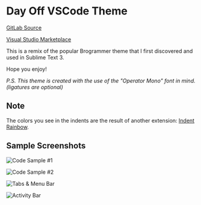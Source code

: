 # Day Off VSCode Theme

[GitLab Source](https://gitlab.com/anewlevelmedia/day-off-vsc-theme)

[Visual Studio Marketplace](https://marketplace.visualstudio.com/items?itemName=anewlevelmedia.day-off-color-theme)

This is a remix of the popular Brogrammer theme that I first discovered and used in Sublime Text 3.

Hope you enjoy!

_P.S. This theme is created with the use of the "Operator Mono" font in mind. (ligatures are optional)_

## Note

The colors you see in the indents are the result of another extension: [Indent Rainbow](https://marketplace.visualstudio.com/items?itemName=oderwat.indent-rainbow).

## Sample Screenshots

![Code Sample #1](https://gitlab.com/anewlevelmedia/day-off-vsc-theme/-/raw/master/assets/img/day-off-screen-01.png)

![Code Sample #2](https://gitlab.com/anewlevelmedia/day-off-vsc-theme/-/raw/master/assets/img/day-off-screen-02.png)

![Tabs & Menu Bar](https://gitlab.com/anewlevelmedia/day-off-vsc-theme/-/raw/master/assets/img/day-off-screen-03.png)

![Activity Bar](https://gitlab.com/anewlevelmedia/day-off-vsc-theme/-/raw/master/assets/img/day-off-screen-04.png)
